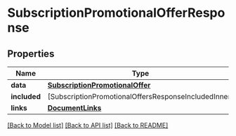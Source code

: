 # SubscriptionPromotionalOfferResponse

## Properties
Name | Type | Description | Notes
------------ | ------------- | ------------- | -------------
**data** | [**SubscriptionPromotionalOffer**](SubscriptionPromotionalOffer.md) |  | 
**included** | [SubscriptionPromotionalOffersResponseIncludedInner] |  | [optional] 
**links** | [**DocumentLinks**](DocumentLinks.md) |  | 

[[Back to Model list]](../README.md#documentation-for-models) [[Back to API list]](../README.md#documentation-for-api-endpoints) [[Back to README]](../README.md)



